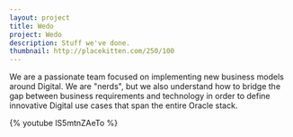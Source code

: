 ```yaml
---
layout: project
title: Wedo
project: Wedo
description: Stuff we've done.
thumbnail: http://placekitten.com/250/100
---
```

We are a passionate team focused on implementing new business models around Digital. We are "nerds", but we also understand how to bridge the gap between business requirements and technology in order to define innovative Digital use cases that span the entire Oracle stack.

{% youtube lS5mtnZAeTo %}
